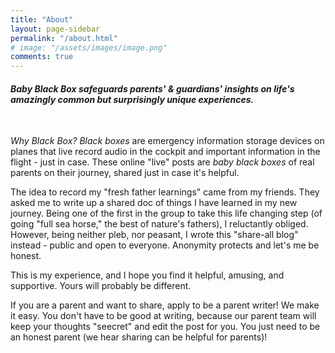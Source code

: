 ```yaml
---
title: "About"
layout: page-sidebar
permalink: "/about.html"
# image: "/assets/images/image.png"
comments: true
---
```

#### *Baby Black Box safeguards parents' & guardians' insights on life's amazingly common but surprisingly unique experiences.*

<br />

*Why Black Box?*
*Black boxes* are emergency information storage devices on planes that live record audio in the cockpit and important information in the flight - just in case.  These online "live" posts are *baby black boxes* of real parents on their journey, shared just in case it's helpful.

The idea to record my "fresh father learnings" came from my friends.  They asked me to write up a shared doc of things I have learned in my new journey.  Being one of the first in the group to take this life changing step (of going "full sea horse," the best of nature's fathers), I reluctantly obliged.  However, being neither pleb, nor peasant, I wrote this "share-all blog" instead - public and open to everyone.  Anonymity protects and let's me be honest.

This is my experience, and I hope you find it helpful, amusing, and supportive.  Yours will probably be different.  

If you are a parent and want to share, apply to be a parent writer!  We make it easy.  You don't have to be good at writing, because our parent team will keep your thoughts "seecret" and edit the post for you.  You just need to be an honest parent (we hear sharing can be helpful for parents)!